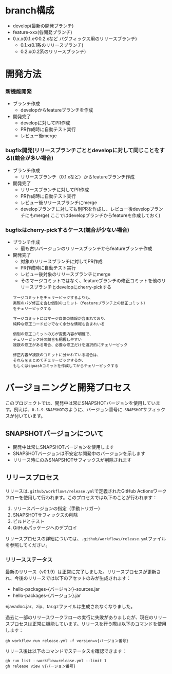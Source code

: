 # branch構成

* develop(最新の開発ブランチ)
* feature-xxx(各開発ブランチ)
* 0.x.x(0.1.xや0.2.xなど バグフィックス用のリリースブランチ)
    * 0.1.x(0.1系のリリースブランチ)
    * 0.2.x(0.2系のリリースブランチ)

# 開発方法

### 新機能開発

* ブランチ作成
    * developからfeatureブランチを作成
* 開発完了
    * developに対してPR作成
    * PR作成時に自動テスト実行
    * レビュー後merge

### bugfix開発(リリースブランチごととdevelopに対して同じことをする)(競合が多い場合)

* ブランチ作成
    * リリースブランチ（0.1.xなど）からfeatureブランチ作成
* 開発完了
    * リリースブランチに対してPR作成
    * PR作成時に自動テスト実行
    * レビュー後リリースブランチにmerge
    * developブランチに対しても別PRを作成し、レビュー後developブランチにもmerge(
      ここではdevelopブランチからfeatureを作成しておく)

### bugfixはcherry-pickするケース(競合が少ない場合)

* ブランチ作成
    * 最も古いバージョンのリリースブランチからfeatureブランチ作成
* 開発完了
    * 対象のリリースブランチに対してPR作成
    * PR作成時に自動テスト実行
    * レビュー後対象のリリースブランチにmerge
    * そのマージコミットではなく、featureブランチの修正コミットを他のリリースブランチとdevelopにcherry-pickする
    ```
    マージコミットをチェリーピックするよりも、
    実際のバグ修正を含む個別のコミット（featureブランチ上の修正コミット）
    をチェリーピックする

    マージコミットにはマージ自体の情報が含まれており、
    純粋な修正コードだけでなく余分な情報も含まれいる

    個別の修正コミットの方が変更内容が明確で、
    チェリーピック時の競合も把握しやすい
    複数の修正がある場合、必要な修正だけを選択的にチェリーピック

    修正内容が複数のコミットに分かれている場合は、
    それらをまとめてチェリーピックするか、
    もしくはsquashコミットを作成してからチェリーピックする
    ```

# バージョニングと開発プロセス

このプロジェクトでは、開発中は常にSNAPSHOTバージョンを使用しています。例えば、`0.1.9-SNAPSHOT`のように、バージョン番号に`-SNAPSHOT`サフィックスが付いています。

## SNAPSHOTバージョンについて

* 開発中は常にSNAPSHOTバージョンを使用します
* SNAPSHOTバージョンは不安定な開発中のバージョンを示します
* リリース時にのみSNAPSHOTサフィックスが削除されます

## リリースプロセス

リリースは`.github/workflows/release.yml`で定義されたGitHub Actionsワークフローを使用して行われます。このプロセスでは以下のことが行われます：

1. リリースバージョンの指定（手動トリガー）
2. SNAPSHOTサフィックスの削除
3. ビルドとテスト
4. GitHubパッケージへのデプロイ

リリースプロセスの詳細については、`.github/workflows/release.yml`ファイルを参照してください。

### リリースステータス

最新のリリース（v0.1.9）は正常に完了しました。リリースプロセスが更新され、今後のリリースでは以下のアセットのみが生成されます：

- hello-packages-{バージョン}-sources.jar
- hello-packages-{バージョン}.jar

※javadoc.jar、zip、tar.gzファイルは生成されなくなりました。

過去に一部のリリースワークフローの実行に失敗がありましたが、現在のリリースプロセスは正常に機能しています。リリースを行う際は以下のコマンドを使用します：

```
gh workflow run release.yml -f version=v{バージョン番号}
```

リリース後は以下のコマンドでステータスを確認できます：

```
gh run list --workflow=release.yml --limit 1
gh release view v{バージョン番号}
```
